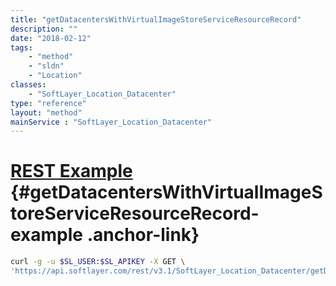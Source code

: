 ```yaml
---
title: "getDatacentersWithVirtualImageStoreServiceResourceRecord"
description: ""
date: "2018-02-12"
tags:
    - "method"
    - "sldn"
    - "Location"
classes:
    - "SoftLayer_Location_Datacenter"
type: "reference"
layout: "method"
mainService : "SoftLayer_Location_Datacenter"
---
```


# [REST Example](#getDatacentersWithVirtualImageStoreServiceResourceRecord-example) <a href="/article/rest/"><i class="fas fa-question"></i></a> {#getDatacentersWithVirtualImageStoreServiceResourceRecord-example .anchor-link} 
```bash
curl -g -u $SL_USER:$SL_APIKEY -X GET \
'https://api.softlayer.com/rest/v3.1/SoftLayer_Location_Datacenter/getDatacentersWithVirtualImageStoreServiceResourceRecord'
```
